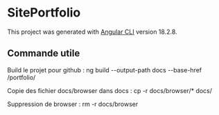 # SitePortfolio

This project was generated with [Angular CLI](https://github.com/angular/angular-cli) version 18.2.8.

## Commande utile

Build le projet pour github : ng build --output-path docs --base-href /portfolio/

Copie des fichier docs/browser dans docs : cp -r docs/browser/* docs/

Suppression de browser : rm -r docs/browser

